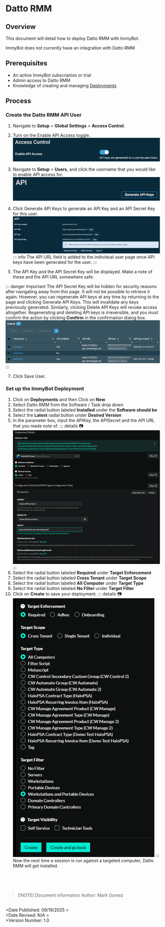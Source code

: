 # Datto RMM

## Overview
This document will detail how to deploy Datto RMM with ImmyBot.

ImmyBot does not currently have an integration with Datto RMM

## Prerequisites
- An active ImmyBot subscription or trial
- Admin access to Datto RMM
- Knowledge of creating and managing [Deployments](/Documentation/HowToGuides/creating-managing-deployments)

## Process
### Create the Datto RMM API User
1. Navigate to **Setup** > **Global Settings** > **Access Control**.
2. Turn on the Enable API Access toggle.
   ![alt text](DattoRMM1.png)
4. Navigate to **Setup** > **Users**, and click the username that you would like to enable API access for.
![alt text](DattoRMM2.png)

5. Click Generate API Keys to generate an API Key and an API Secret Key for this user.
![alt text](DattoRMM3.png)
::: info  The API URL field is added to the individual user page once API keys have been generated for the user.
:::

6. The API Key and the API Secret Key will be displayed. Make a note of these and the API URL somewhere safe.

::: danger  Important
The API Secret Key will be hidden for security reasons after navigating away from this page. It will not be possible to retrieve it again. However, you can regenerate API keys at any time by returning to the page and clicking Generate API Keys. This will invalidate any keys previously generated. Similarly, clicking Delete API Keys will revoke access altogether. Regenerating and deleting API keys is irreversible, and you must confirm the action by clicking **Confirm** in the confirmation dialog box.
![alt text](DattoRMM4.png)
:::

7. Click Save User.

### Set up the ImmyBot Deployment
 1. Click on **Deployments** and then Click on **New**
 2. Select Datto RMM from the Software / Task drop down
 3. Select the radial button labeled **Installed** under the **Software should be**
 4. Select the **Latest** radial button under **Desired Version**
 5. In the parameter box, input the APIKey, the APISecret and the API URL that you made note of.
   ::: details <font fontsize=20>📷</font>
   ![alt text](DattoRMM5.png)
   :::
 6. Select the radial button labeled **Required** under **Target Enforcement**
 7. Select the radial button labeled **Cross Tenant** under **Target Scope**
 8. Select the radial button labeled **All Computer** under **Target Type**
 9.  Select the radial button labeled **No Filter** under **Target Filter**
 10. Click on **Create** to save your deployment.
   ::: details <font fontsize=20>📷</font>
   ![alt text](DattoRMM6.png)
   :::
Now the next time a session is run against a targeted computer, Datto RMM will get installed.

<br><br><br>
>[!NOTE] Document information
>Author: Mark Gomez
<br>
>Date Published: 09/19/2025
><br>
>Date Revised: N/A
><br>
>Version Number: 1.0